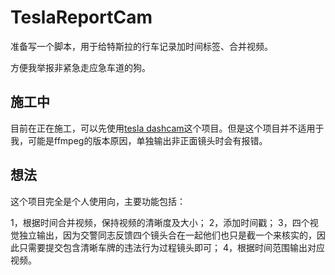 # TeslaReportCam
准备写一个脚本，用于给特斯拉的行车记录加时间标签、合并视频。

方便我举报非紧急走应急车道的狗。

## 施工中
目前在正在施工，可以先使用[tesla dashcam](https://github.com/ehendrix23/tesla_dashcam)这个项目。但是这个项目并不适用于我，可能是ffmpeg的版本原因，单独输出非正面镜头时会有报错。

## 想法
这个项目完全是个人使用向，主要功能包括：

1，根据时间合并视频，保持视频的清晰度及大小；
2，添加时间戳；
3，四个视觉独立输出，因为交警同志反馈四个镜头合在一起他们也只是截一个来核实的，因此只需要提交包含清晰车牌的违法行为过程镜头即可；
4，根据时间范围输出对应视频。
